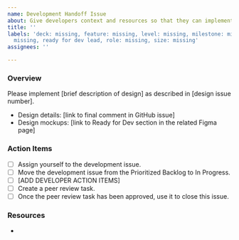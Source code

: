 ```yaml
---
name: Development Handoff Issue
about: Give developers context and resources so that they can implement a design
title: ''
labels: 'deck: missing, feature: missing, level: missing, milestone: missing, priority:
  missing, ready for dev lead, role: missing, size: missing'
assignees: ''

---
```


### Overview
Please implement [brief description of design] as described in [design issue number].
- Design details: [link to final comment in GitHub issue]
- Design mockups: [link to Ready for Dev section in the related Figma page]

### Action Items
- [ ] Assign yourself to the development issue.
- [ ] Move the development issue from the Prioritized Backlog to In Progress.
- [ ] [ADD DEVELOPER ACTION ITEMS]
- [ ] Create a peer review task.
- [ ] Once the peer review task has been approved, use it to close this issue.

### Resources
-
